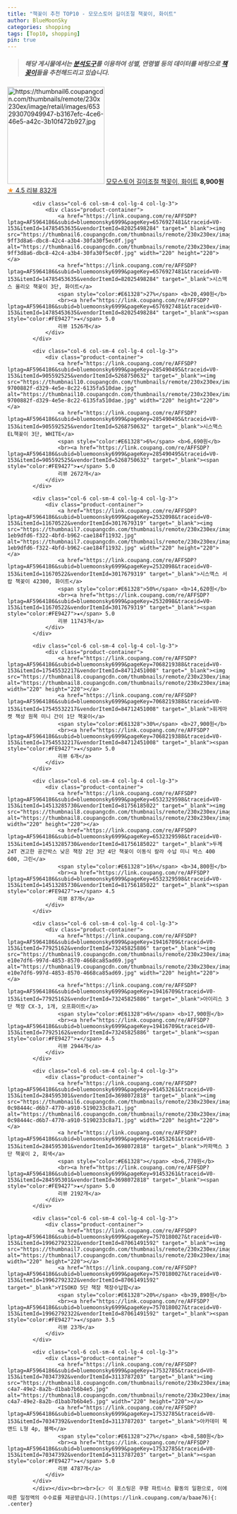 ```yaml
---
title: "책꽂이 추천 TOP10 - 모모스토어 길이조절 책꽂이, 화이트"
author: BlueMoonSky
categories: shopping
tags: [Top10, shopping]
pin: true
---
```


> ##### 해당 게시물에서는 [**분석도구**](https://itemscout.io/)를 이용하여 **성별**, **연령별** 등의 데이터를 바탕으로 [**책꽂이**](https://link.coupang.com/a/baae76)들을 추천해드리고 있습니다.
<div class="container"><div class="row">
            <div class="col-6 col-sm-4 col-lg-4 col-lg-3">
                <div class="product-container">
                    <a href="https://link.coupang.com/re/AFFSDP?lptag=AF5964186&subid=bluemoonsky6999&pageKey=6856871341&traceid=V0-153&itemId=16354947339&vendorItemId=83546657808" target="_blank"><img src="https://thumbnail6.coupangcdn.com/thumbnails/remote/230x230ex/image/retail/images/653293070949947-b3167efc-4ce6-46e5-a42c-3b10f472b927.jpg" alt="https://thumbnail6.coupangcdn.com/thumbnails/remote/230x230ex/image/retail/images/653293070949947-b3167efc-4ce6-46e5-a42c-3b10f472b927.jpg" width="220" height="220"></a>
                    <a href="https://link.coupang.com/re/AFFSDP?lptag=AF5964186&subid=bluemoonsky6999&pageKey=6856871341&traceid=V0-153&itemId=16354947339&vendorItemId=83546657808" target="_blank">모모스토어 길이조절 책꽂이, 화이트</a>
                    <span style="color:#E61328"></span> <b>8,900원</b>
                    <br><a href="https://link.coupang.com/re/AFFSDP?lptag=AF5964186&subid=bluemoonsky6999&pageKey=6856871341&traceid=V0-153&itemId=16354947339&vendorItemId=83546657808" target="_blank"><span style="color:#FE9427">★</span> 4.5
                    리뷰 832개</a>
                </div>
            </div>
            
            <div class="col-6 col-sm-4 col-lg-4 col-lg-3">
                <div class="product-container">
                    <a href="https://link.coupang.com/re/AFFSDP?lptag=AF5964186&subid=bluemoonsky6999&pageKey=6576927481&traceid=V0-153&itemId=14785453635&vendorItemId=82025498284" target="_blank"><img src="https://thumbnail6.coupangcdn.com/thumbnails/remote/230x230ex/image/retail/images/3134012041729662-9ff3d8a6-dbc8-42c4-a3b4-30fa30f5ec0f.jpg" alt="https://thumbnail6.coupangcdn.com/thumbnails/remote/230x230ex/image/retail/images/3134012041729662-9ff3d8a6-dbc8-42c4-a3b4-30fa30f5ec0f.jpg" width="220" height="220"></a>
                    <a href="https://link.coupang.com/re/AFFSDP?lptag=AF5964186&subid=bluemoonsky6999&pageKey=6576927481&traceid=V0-153&itemId=14785453635&vendorItemId=82025498284" target="_blank">시스맥스 올리오 책꽂이 3단, 화이트</a>
                    <span style="color:#E61328">27%</span> <b>20,490원</b>
                    <br><a href="https://link.coupang.com/re/AFFSDP?lptag=AF5964186&subid=bluemoonsky6999&pageKey=6576927481&traceid=V0-153&itemId=14785453635&vendorItemId=82025498284" target="_blank"><span style="color:#FE9427">★</span> 5.0
                    리뷰 1526개</a>
                </div>
            </div>
            
            <div class="col-6 col-sm-4 col-lg-4 col-lg-3">
                <div class="product-container">
                    <a href="https://link.coupang.com/re/AFFSDP?lptag=AF5964186&subid=bluemoonsky6999&pageKey=285490495&traceid=V0-153&itemId=905592525&vendorItemId=5268750632" target="_blank"><img src="https://thumbnail10.coupangcdn.com/thumbnails/remote/230x230ex/image/retail/images/4273736045802627-9700882f-d329-4e5e-8c22-6135fa510dae.jpg" alt="https://thumbnail10.coupangcdn.com/thumbnails/remote/230x230ex/image/retail/images/4273736045802627-9700882f-d329-4e5e-8c22-6135fa510dae.jpg" width="220" height="220"></a>
                    <a href="https://link.coupang.com/re/AFFSDP?lptag=AF5964186&subid=bluemoonsky6999&pageKey=285490495&traceid=V0-153&itemId=905592525&vendorItemId=5268750632" target="_blank">시스맥스 EL책꽂이 3단, WHITE</a>
                    <span style="color:#E61328">6%</span> <b>6,690원</b>
                    <br><a href="https://link.coupang.com/re/AFFSDP?lptag=AF5964186&subid=bluemoonsky6999&pageKey=285490495&traceid=V0-153&itemId=905592525&vendorItemId=5268750632" target="_blank"><span style="color:#FE9427">★</span> 5.0
                    리뷰 2672개</a>
                </div>
            </div>
            
            <div class="col-6 col-sm-4 col-lg-4 col-lg-3">
                <div class="product-container">
                    <a href="https://link.coupang.com/re/AFFSDP?lptag=AF5964186&subid=bluemoonsky6999&pageKey=2532098&traceid=V0-153&itemId=11670522&vendorItemId=3017679319" target="_blank"><img src="https://thumbnail7.coupangcdn.com/thumbnails/remote/230x230ex/image/retail/images/273880074583098-1eb9dfd6-f322-4bfd-b962-cae184f11932.jpg" alt="https://thumbnail7.coupangcdn.com/thumbnails/remote/230x230ex/image/retail/images/273880074583098-1eb9dfd6-f322-4bfd-b962-cae184f11932.jpg" width="220" height="220"></a>
                    <a href="https://link.coupang.com/re/AFFSDP?lptag=AF5964186&subid=bluemoonsky6999&pageKey=2532098&traceid=V0-153&itemId=11670522&vendorItemId=3017679319" target="_blank">시스맥스 서랍 책꽂이 42300, 화이트</a>
                    <span style="color:#E61328">50%</span> <b>14,620원</b>
                    <br><a href="https://link.coupang.com/re/AFFSDP?lptag=AF5964186&subid=bluemoonsky6999&pageKey=2532098&traceid=V0-153&itemId=11670522&vendorItemId=3017679319" target="_blank"><span style="color:#FE9427">★</span> 5.0
                    리뷰 11743개</a>
                </div>
            </div>
            
            <div class="col-6 col-sm-4 col-lg-4 col-lg-3">
                <div class="product-container">
                    <a href="https://link.coupang.com/re/AFFSDP?lptag=AF5964186&subid=bluemoonsky6999&pageKey=7068219388&traceid=V0-153&itemId=17545532217&vendorItemId=84712451008" target="_blank"><img src="https://thumbnail8.coupangcdn.com/thumbnails/remote/230x230ex/image/vendor_inventory/357f/1c8ef168fee4f302fb31b2b21b3e2cfb68703a959147c6ee252afd66d99f.jpg" alt="https://thumbnail8.coupangcdn.com/thumbnails/remote/230x230ex/image/vendor_inventory/357f/1c8ef168fee4f302fb31b2b21b3e2cfb68703a959147c6ee252afd66d99f.jpg" width="220" height="220"></a>
                    <a href="https://link.coupang.com/re/AFFSDP?lptag=AF5964186&subid=bluemoonsky6999&pageKey=7068219388&traceid=V0-153&itemId=17545532217&vendorItemId=84712451008" target="_blank">휘게마켓 책상 원목 미니 간이 1단 책꽂이</a>
                    <span style="color:#E61328">30%</span> <b>27,900원</b>
                    <br><a href="https://link.coupang.com/re/AFFSDP?lptag=AF5964186&subid=bluemoonsky6999&pageKey=7068219388&traceid=V0-153&itemId=17545532217&vendorItemId=84712451008" target="_blank"><span style="color:#FE9427">★</span> 5.0
                    리뷰 6개</a>
                </div>
            </div>
            
            <div class="col-6 col-sm-4 col-lg-4 col-lg-3">
                <div class="product-container">
                    <a href="https://link.coupang.com/re/AFFSDP?lptag=AF5964186&subid=bluemoonsky6999&pageKey=6532329598&traceid=V0-153&itemId=14513285730&vendorItemId=81756185022" target="_blank"><img src="https://thumbnail8.coupangcdn.com/thumbnails/remote/230x230ex/image/vendor_inventory/c050/dc90da48a7c32971baa296c15fa4841d130c17c7a6804c6f1e5bf71be0a1.jpg" alt="https://thumbnail8.coupangcdn.com/thumbnails/remote/230x230ex/image/vendor_inventory/c050/dc90da48a7c32971baa296c15fa4841d130c17c7a6804c6f1e5bf71be0a1.jpg" width="220" height="220"></a>
                    <a href="https://link.coupang.com/re/AFFSDP?lptag=AF5964186&subid=bluemoonsky6999&pageKey=6532329598&traceid=V0-153&itemId=14513285730&vendorItemId=81756185022" target="_blank">두께 24T 견고한 공간박스 낮은 책장 2단 3단 4단 책꽂이 이동식 칼라 수납 미니 박스 400 600, 그린</a>
                    <span style="color:#E61328">16%</span> <b>34,800원</b>
                    <br><a href="https://link.coupang.com/re/AFFSDP?lptag=AF5964186&subid=bluemoonsky6999&pageKey=6532329598&traceid=V0-153&itemId=14513285730&vendorItemId=81756185022" target="_blank"><span style="color:#FE9427">★</span> 4.5
                    리뷰 87개</a>
                </div>
            </div>
            
            <div class="col-6 col-sm-4 col-lg-4 col-lg-3">
                <div class="product-container">
                    <a href="https://link.coupang.com/re/AFFSDP?lptag=AF5964186&subid=bluemoonsky6999&pageKey=19416709&traceid=V0-153&itemId=77925162&vendorItemId=73245825886" target="_blank"><img src="https://thumbnail9.coupangcdn.com/thumbnails/remote/230x230ex/image/retail/images/274672574014962-e10e7df6-997d-4853-8570-4668ca85ad69.jpg" alt="https://thumbnail9.coupangcdn.com/thumbnails/remote/230x230ex/image/retail/images/274672574014962-e10e7df6-997d-4853-8570-4668ca85ad69.jpg" width="220" height="220"></a>
                    <a href="https://link.coupang.com/re/AFFSDP?lptag=AF5964186&subid=bluemoonsky6999&pageKey=19416709&traceid=V0-153&itemId=77925162&vendorItemId=73245825886" target="_blank">아이리스 3단 책장 CX-3, 1개, 오프화이트</a>
                    <span style="color:#E61328">6%</span> <b>17,900원</b>
                    <br><a href="https://link.coupang.com/re/AFFSDP?lptag=AF5964186&subid=bluemoonsky6999&pageKey=19416709&traceid=V0-153&itemId=77925162&vendorItemId=73245825886" target="_blank"><span style="color:#FE9427">★</span> 4.5
                    리뷰 2944개</a>
                </div>
            </div>
            
            <div class="col-6 col-sm-4 col-lg-4 col-lg-3">
                <div class="product-container">
                    <a href="https://link.coupang.com/re/AFFSDP?lptag=AF5964186&subid=bluemoonsky6999&pageKey=91453261&traceid=V0-153&itemId=284595301&vendorItemId=3698072818" target="_blank"><img src="https://thumbnail6.coupangcdn.com/thumbnails/remote/230x230ex/image/retail/images/4427549489913104-0c98444c-d6b7-4770-a910-5190233c8a71.jpg" alt="https://thumbnail6.coupangcdn.com/thumbnails/remote/230x230ex/image/retail/images/4427549489913104-0c98444c-d6b7-4770-a910-5190233c8a71.jpg" width="220" height="220"></a>
                    <a href="https://link.coupang.com/re/AFFSDP?lptag=AF5964186&subid=bluemoonsky6999&pageKey=91453261&traceid=V0-153&itemId=284595301&vendorItemId=3698072818" target="_blank">카파맥스 3단 책꽂이 2, 회색</a>
                    <span style="color:#E61328"></span> <b>6,770원</b>
                    <br><a href="https://link.coupang.com/re/AFFSDP?lptag=AF5964186&subid=bluemoonsky6999&pageKey=91453261&traceid=V0-153&itemId=284595301&vendorItemId=3698072818" target="_blank"><span style="color:#FE9427">★</span> 5.0
                    리뷰 2192개</a>
                </div>
            </div>
            
            <div class="col-6 col-sm-4 col-lg-4 col-lg-3">
                <div class="product-container">
                    <a href="https://link.coupang.com/re/AFFSDP?lptag=AF5964186&subid=bluemoonsky6999&pageKey=7570180027&traceid=V0-153&itemId=19962792322&vendorItemId=87061491592" target="_blank"><img src="https://thumbnail7.coupangcdn.com/thumbnails/remote/230x230ex/image/vendor_inventory/82c1/c0051eef43a73433059206362990e56fe21b6985036f497b0183a7cbb645.jpg" alt="https://thumbnail7.coupangcdn.com/thumbnails/remote/230x230ex/image/vendor_inventory/82c1/c0051eef43a73433059206362990e56fe21b6985036f497b0183a7cbb645.jpg" width="220" height="220"></a>
                    <a href="https://link.coupang.com/re/AFFSDP?lptag=AF5964186&subid=bluemoonsky6999&pageKey=7570180027&traceid=V0-153&itemId=19962792322&vendorItemId=87061491592" target="_blank">YISOKO 5단 책장 책장수납함</a>
                    <span style="color:#E61328">20%</span> <b>39,890원</b>
                    <br><a href="https://link.coupang.com/re/AFFSDP?lptag=AF5964186&subid=bluemoonsky6999&pageKey=7570180027&traceid=V0-153&itemId=19962792322&vendorItemId=87061491592" target="_blank"><span style="color:#FE9427">★</span> 3.5
                    리뷰 23개</a>
                </div>
            </div>
            
            <div class="col-6 col-sm-4 col-lg-4 col-lg-3">
                <div class="product-container">
                    <a href="https://link.coupang.com/re/AFFSDP?lptag=AF5964186&subid=bluemoonsky6999&pageKey=17532785&traceid=V0-153&itemId=70347392&vendorItemId=3113787203" target="_blank"><img src="https://thumbnail8.coupangcdn.com/thumbnails/remote/230x230ex/image/retail/images/2017/03/22/13/4/28e343b9-c4a7-49e2-8a2b-d1bab7b6b4e5.jpg" alt="https://thumbnail8.coupangcdn.com/thumbnails/remote/230x230ex/image/retail/images/2017/03/22/13/4/28e343b9-c4a7-49e2-8a2b-d1bab7b6b4e5.jpg" width="220" height="220"></a>
                    <a href="https://link.coupang.com/re/AFFSDP?lptag=AF5964186&subid=bluemoonsky6999&pageKey=17532785&traceid=V0-153&itemId=70347392&vendorItemId=3113787203" target="_blank">아카데미 북앤드 L형 4p, 블랙</a>
                    <span style="color:#E61328">27%</span> <b>8,580원</b>
                    <br><a href="https://link.coupang.com/re/AFFSDP?lptag=AF5964186&subid=bluemoonsky6999&pageKey=17532785&traceid=V0-153&itemId=70347392&vendorItemId=3113787203" target="_blank"><span style="color:#FE9427">★</span> 5.0
                    리뷰 4787개</a>
                </div>
            </div>
            </div></div><br><br>[👉 이 포스팅은 쿠팡 파트너스 활동의 일환으로, 이에 따른 일정액의 수수료를 제공받습니다.](https://link.coupang.com/a/baae76){: .center}